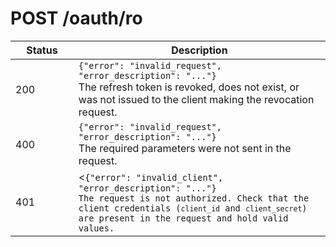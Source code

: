 # POST /oauth/ro

<table class="table">
  <thead>
    <tr>
      <th width="20%">Status</th>
      <th width="80%">Description</th>
    </tr>
  <thead>
  <tbody>
    <tr>
      <td><span class="badge badge-danger">200</span></td>
      <td><code>{"error": "invalid_request", "error_description": "..."}</code></br>The refresh token is revoked, does not exist, or was not issued to the client making the revocation request.</td>
    </tr>
    <tr>
      <td><span class="badge badge-danger">400</span></td>
      <td><code>{"error": "invalid_request", "error_description": "..."}</code></br>The required parameters were not sent in the request.</td>
    </tr>
    <tr>
      <td><span class="badge badge-danger">401</span></td>
      <td><<code>{"error": "invalid_client", "error_description": "..."}</br>The request is not authorized. Check that the client credentials (<code>client_id</code> and <code>client_secret</code>) are present in the request and hold valid values.</td>
    </tr>
  </tbody>
</table>
